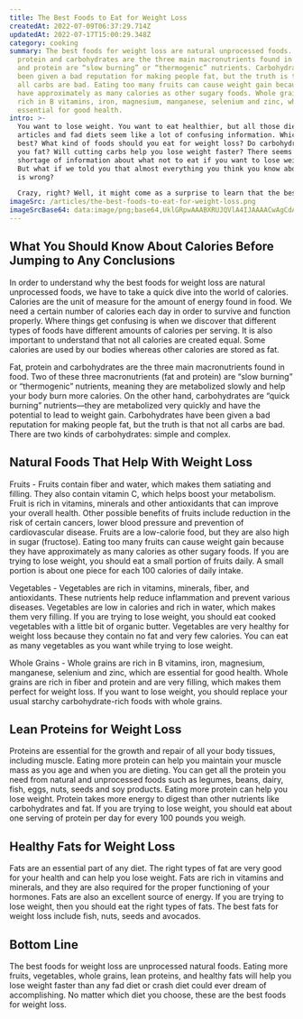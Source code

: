 ```yaml
---
title: The Best Foods to Eat for Weight Loss
createdAt: 2022-07-09T06:37:29.714Z
updatedAt: 2022-07-17T15:00:29.348Z
category: cooking
summary: The best foods for weight loss are natural unprocessed foods. Fat,
  protein and carbohydrates are the three main macronutrients found in food. Fat
  and protein are “slow burning” or “thermogenic” nutrients. Carbohydrates have
  been given a bad reputation for making people fat, but the truth is that not
  all carbs are bad. Eating too many fruits can cause weight gain because they
  have approximately as many calories as other sugary foods. Whole grains are
  rich in B vitamins, iron, magnesium, manganese, selenium and zinc, which are
  essential for good health.
intro: >-
  You want to lose weight. You want to eat healthier, but all those diet
  articles and fad diets seem like a lot of confusing information. Which diet is
  best? What kind of foods should you eat for weight loss? Do carbohydrates make
  you fat? Will cutting carbs help you lose weight faster? There seems to be no
  shortage of information about what not to eat if you want to lose weight fast.
  But what if we told you that almost everything you think you know about food
  is wrong? 

  Crazy, right? Well, it might come as a surprise to learn that the best foods for weight loss are actually unprocessed natural foods—not magical chemicals and supplements. Eating more fruits, vegetables, whole grains, lean proteins and healthy fats will help you lose weight faster than any fad diet or crash diet could ever dream of accomplishing. No matter which diet you choose, these are the best foods for weight loss.
imageSrc: /articles/the-best-foods-to-eat-for-weight-loss.png
imageSrcBase64: data:image/png;base64,UklGRpwAAABXRUJQVlA4IJAAAACwAgCdASoKAAoAAUAmJbACdDiAByh4fiOfduvKmAAA/uDIfOdGKqDbcUAG5XFXJDMsf+pSlVltxAs9jDd/9D+l5nKa7j906/CtGZwqCYS4SfUlHPcEHLPrbwP/qcI1/aWrHiWTmV4J/b/9Lg+M9FEPz2T7wFxwErpgov/xfLXeNV9e/ZgOwn5H072Nu52hQAA=
---
```


## What You Should Know About Calories Before Jumping to Any Conclusions

In order to understand why the best foods for weight loss are natural unprocessed foods, we have to take a quick dive into the world of calories. Calories are the unit of measure for the amount of energy found in food. We need a certain number of calories each day in order to survive and function properly. Where things get confusing is when we discover that different types of foods have different amounts of calories per serving. It is also important to understand that not all calories are created equal. Some calories are used by our bodies whereas other calories are stored as fat.

Fat, protein and carbohydrates are the three main macronutrients found in food. Two of these three macronutrients (fat and protein) are “slow burning” or “thermogenic” nutrients, meaning they are metabolized slowly and help your body burn more calories. On the other hand, carbohydrates are “quick burning” nutrients—they are metabolized very quickly and have the potential to lead to weight gain. Carbohydrates have been given a bad reputation for making people fat, but the truth is that not all carbs are bad. There are two kinds of carbohydrates: simple and complex.

## Natural Foods That Help With Weight Loss

Fruits - Fruits contain fiber and water, which makes them satiating and filling. They also contain vitamin C, which helps boost your metabolism.
Fruit is rich in vitamins, minerals and other antioxidants that can improve your overall health. Other possible benefits of fruits include reduction in the risk of certain cancers, lower blood pressure and prevention of cardiovascular disease.
Fruits are a low-calorie food, but they are also high in sugar (fructose). Eating too many fruits can cause weight gain because they have approximately as many calories as other sugary foods.
If you are trying to lose weight, you should eat a small portion of fruits daily. A small portion is about one piece for each 100 calories of daily intake.

Vegetables - Vegetables are rich in vitamins, minerals, fiber, and antioxidants. These nutrients help reduce inflammation and prevent various diseases.
Vegetables are low in calories and rich in water, which makes them very filling. If you are trying to lose weight, you should eat cooked vegetables with a little bit of organic butter.
Vegetables are very healthy for weight loss because they contain no fat and very few calories. You can eat as many vegetables as you want while trying to lose weight.

Whole Grains - Whole grains are rich in B vitamins, iron, magnesium, manganese, selenium and zinc, which are essential for good health.
Whole grains are rich in fiber and protein and are very filling, which makes them perfect for weight loss.
If you want to lose weight, you should replace your usual starchy carbohydrate-rich foods with whole grains.

## Lean Proteins for Weight Loss

Proteins are essential for the growth and repair of all your body tissues, including muscle. Eating more protein can help you maintain your muscle mass as you age and when you are dieting.
You can get all the protein you need from natural and unprocessed foods such as legumes, beans, dairy, fish, eggs, nuts, seeds and soy products.
Eating more protein can help you lose weight. Protein takes more energy to digest than other nutrients like carbohydrates and fat.
If you are trying to lose weight, you should eat about one serving of protein per day for every 100 pounds you weigh.

## Healthy Fats for Weight Loss

Fats are an essential part of any diet. The right types of fat are very good for your health and can help you lose weight.
Fats are rich in vitamins and minerals, and they are also required for the proper functioning of your hormones.
Fats are also an excellent source of energy.
If you are trying to lose weight, then you should eat the right types of fats. The best fats for weight loss include fish, nuts, seeds and avocados.

## Bottom Line

The best foods for weight loss are unprocessed natural foods. Eating more fruits, vegetables, whole grains, lean proteins, and healthy fats will help you lose weight faster than any fad diet or crash diet could ever dream of accomplishing. No matter which diet you choose, these are the best foods for weight loss.
